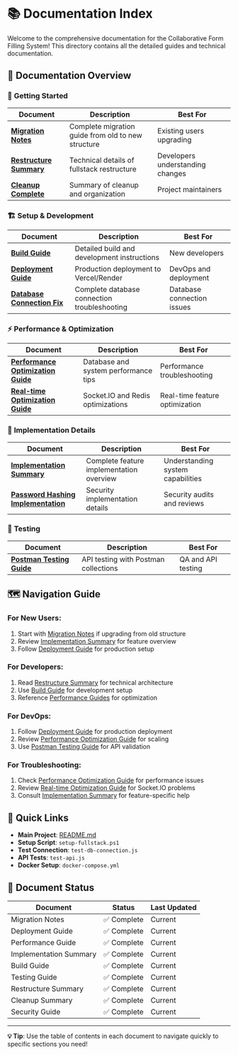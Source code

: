 # 📚 Documentation Index

Welcome to the comprehensive documentation for the Collaborative Form Filling System! This directory contains all the detailed guides and technical documentation.

## 📖 Documentation Overview

### 🚀 **Getting Started**

| Document                                          | Description                                        | Best For                         |
| ------------------------------------------------- | -------------------------------------------------- | -------------------------------- |
| **[Migration Notes](MIGRATION_NOTES.md)**         | Complete migration guide from old to new structure | Existing users upgrading         |
| **[Restructure Summary](RESTRUCTURE_SUMMARY.md)** | Technical details of fullstack restructure         | Developers understanding changes |
| **[Cleanup Complete](CLEANUP_COMPLETE.md)**       | Summary of cleanup and organization                | Project maintainers              |

### 🏗️ **Setup & Development**

| Document                                                  | Description                                  | Best For                   |
| --------------------------------------------------------- | -------------------------------------------- | -------------------------- |
| **[Build Guide](BUILD.md)**                               | Detailed build and development instructions  | New developers             |
| **[Deployment Guide](DEPLOYMENT_GUIDE.md)**               | Production deployment to Vercel/Render       | DevOps and deployment      |
| **[Database Connection Fix](DATABASE_CONNECTION_FIX.md)** | Complete database connection troubleshooting | Database connection issues |

### ⚡ **Performance & Optimization**

| Document                                                                | Description                          | Best For                       |
| ----------------------------------------------------------------------- | ------------------------------------ | ------------------------------ |
| **[Performance Optimization Guide](PERFORMANCE_OPTIMIZATION_GUIDE.md)** | Database and system performance tips | Performance troubleshooting    |
| **[Real-time Optimization Guide](REALTIME-OPTIMIZATION-GUIDE.md)**      | Socket.IO and Redis optimizations    | Real-time feature optimization |

### 🔧 **Implementation Details**

| Document                                                                  | Description                              | Best For                          |
| ------------------------------------------------------------------------- | ---------------------------------------- | --------------------------------- |
| **[Implementation Summary](IMPLEMENTATION_SUMMARY.md)**                   | Complete feature implementation overview | Understanding system capabilities |
| **[Password Hashing Implementation](PASSWORD_HASHING_IMPLEMENTATION.md)** | Security implementation details          | Security audits and reviews       |

### 🧪 **Testing**

| Document                                        | Description                          | Best For           |
| ----------------------------------------------- | ------------------------------------ | ------------------ |
| **[Postman Testing Guide](POSTMAN_TESTING.md)** | API testing with Postman collections | QA and API testing |

## 🗺️ **Navigation Guide**

### **For New Users:**

1. Start with [Migration Notes](MIGRATION_NOTES.md) if upgrading from old structure
2. Review [Implementation Summary](IMPLEMENTATION_SUMMARY.md) for feature overview
3. Follow [Deployment Guide](DEPLOYMENT_GUIDE.md) for production setup

### **For Developers:**

1. Read [Restructure Summary](RESTRUCTURE_SUMMARY.md) for technical architecture
2. Use [Build Guide](BUILD.md) for development setup
3. Reference [Performance Guides](PERFORMANCE_OPTIMIZATION_GUIDE.md) for optimization

### **For DevOps:**

1. Follow [Deployment Guide](DEPLOYMENT_GUIDE.md) for production deployment
2. Review [Performance Optimization Guide](PERFORMANCE_OPTIMIZATION_GUIDE.md) for scaling
3. Use [Postman Testing Guide](POSTMAN_TESTING.md) for API validation

### **For Troubleshooting:**

1. Check [Performance Optimization Guide](PERFORMANCE_OPTIMIZATION_GUIDE.md) for performance issues
2. Review [Real-time Optimization Guide](REALTIME-OPTIMIZATION-GUIDE.md) for Socket.IO problems
3. Consult [Implementation Summary](IMPLEMENTATION_SUMMARY.md) for feature-specific help

## 🔗 **Quick Links**

- **Main Project**: [README.md](../README.md)
- **Setup Script**: `setup-fullstack.ps1`
- **Test Connection**: `test-db-connection.js`
- **API Tests**: `test-api.js`
- **Docker Setup**: `docker-compose.yml`

## 📝 **Document Status**

| Document               | Status      | Last Updated |
| ---------------------- | ----------- | ------------ |
| Migration Notes        | ✅ Complete | Current      |
| Deployment Guide       | ✅ Complete | Current      |
| Performance Guide      | ✅ Complete | Current      |
| Implementation Summary | ✅ Complete | Current      |
| Build Guide            | ✅ Complete | Current      |
| Testing Guide          | ✅ Complete | Current      |
| Restructure Summary    | ✅ Complete | Current      |
| Cleanup Summary        | ✅ Complete | Current      |
| Security Guide         | ✅ Complete | Current      |

---

**💡 Tip**: Use the table of contents in each document to navigate quickly to specific sections you need!

